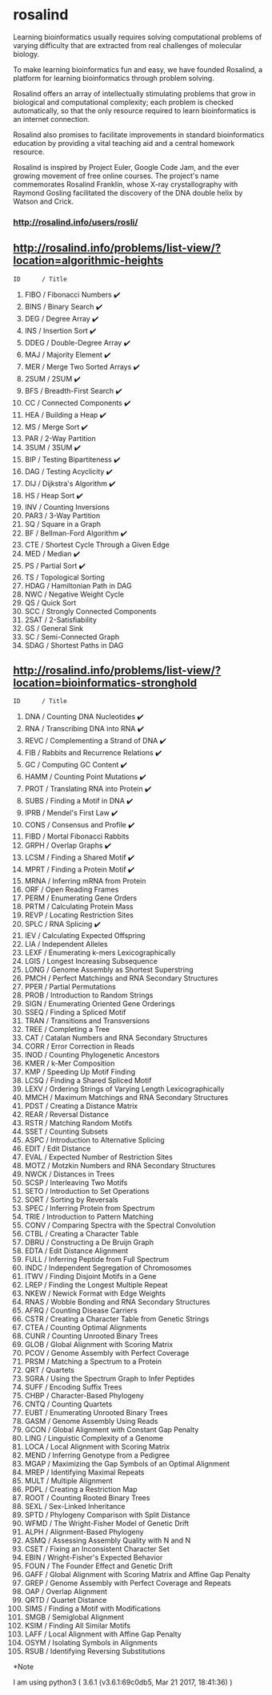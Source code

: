 # rosalind

Learning bioinformatics usually requires solving computational problems of varying difficulty that are extracted from real challenges of molecular biology.

To make learning bioinformatics fun and easy, we have founded Rosalind, a platform for learning bioinformatics through problem solving.

Rosalind offers an array of intellectually stimulating problems that grow in biological and computational complexity; each problem is checked automatically, so that the only resource required to learn bioinformatics is an internet connection.

Rosalind also promises to facilitate improvements in standard bioinformatics education by providing a vital teaching aid and a central homework resource.

Rosalind is inspired by Project Euler, Google Code Jam, and the ever growing movement of free online courses. The project's name commemorates Rosalind Franklin, whose X-ray crystallography with Raymond Gosling facilitated the discovery of the DNA double helix by Watson and Crick.

### http://rosalind.info/users/rosli/

## http://rosalind.info/problems/list-view/?location=algorithmic-heights

    ID	    / Title
1)  FIBO	/ Fibonacci Numbers  :heavy_check_mark:
2)  BINS	/ Binary Search  :heavy_check_mark:
3)  DEG	    / Degree Array  :heavy_check_mark:
4)  INS	    / Insertion Sort  :heavy_check_mark:
5)  DDEG	/ Double-Degree Array  :heavy_check_mark:
6)  MAJ	    / Majority Element  :heavy_check_mark:
7)  MER	    / Merge Two Sorted Arrays  :heavy_check_mark:
8)  2SUM	/ 2SUM   :heavy_check_mark:
9)  BFS	    / Breadth-First Search  :heavy_check_mark:
10) CC	    / Connected Components  :heavy_check_mark:
11) HEA	    / Building a Heap  :heavy_check_mark:
12) MS	    / Merge Sort    :heavy_check_mark:
13) PAR	    / 2-Way Partition
14) 3SUM	/ 3SUM  :heavy_check_mark:
15) BIP	    / Testing Bipartiteness  :heavy_check_mark:
16) DAG	    / Testing Acyclicity  :heavy_check_mark:
17) DIJ	    / Dijkstra's Algorithm  :heavy_check_mark:
18) HS	    / Heap Sort :heavy_check_mark:
19) INV	    / Counting Inversions
20) PAR3	/ 3-Way Partition
21) SQ	    / Square in a Graph
22) BF	    / Bellman-Ford Algorithm  :heavy_check_mark:
23) CTE	    / Shortest Cycle Through a Given Edge
24) MED	    / Median  :heavy_check_mark:
25) PS	    / Partial Sort  :heavy_check_mark:
26) TS	    / Topological Sorting
27) HDAG	/ Hamiltonian Path in DAG
28) NWC	    / Negative Weight Cycle
29) QS	    / Quick Sort
30) SCC	    / Strongly Connected Components
31) 2SAT	/ 2-Satisfiability
32) GS	    / General Sink
33) SC	    / Semi-Connected Graph
34) SDAG	/ Shortest Paths in DAG

## http://rosalind.info/problems/list-view/?location=bioinformatics-stronghold

    ID      / Title   
1) DNA      / Counting DNA Nucleotides  :heavy_check_mark:
2) RNA      / Transcribing DNA into RNA  :heavy_check_mark:
3) REVC     / Complementing a Strand of DNA  :heavy_check_mark:
4) FIB      / Rabbits and Recurrence Relations  :heavy_check_mark:
5) GC       / Computing GC Content  :heavy_check_mark:
6) HAMM     / Counting Point Mutations  :heavy_check_mark:
7) PROT     / Translating RNA into Protein  :heavy_check_mark:
8) SUBS     / Finding a Motif in DNA  :heavy_check_mark:
9) IPRB     / Mendel's First Law  :heavy_check_mark:
10) CONS    / Consensus and Profile  :heavy_check_mark:
11) FIBD    / Mortal Fibonacci Rabbits
12) GRPH    / Overlap Graphs  :heavy_check_mark:
13) LCSM    / Finding a Shared Motif  :heavy_check_mark:
14) MPRT    / Finding a Protein Motif  :heavy_check_mark:
15) MRNA    / Inferring mRNA from Protein
16) ORF     / Open Reading Frames
17) PERM    / Enumerating Gene Orders
18) PRTM    / Calculating Protein Mass
19) REVP    / Locating Restriction Sites
20) SPLC    / RNA Splicing  :heavy_check_mark:
21) IEV     / Calculating Expected Offspring
22) LIA     / Independent Alleles
23) LEXF    / Enumerating k-mers Lexicographically
24) LGIS    / Longest Increasing Subsequence
25) LONG    / Genome Assembly as Shortest Superstring
26) PMCH    / Perfect Matchings and RNA Secondary Structures
27) PPER    / Partial Permutations
28) PROB    / Introduction to Random Strings
29) SIGN    / Enumerating Oriented Gene Orderings
30) SSEQ    / Finding a Spliced Motif
31) TRAN    / Transitions and Transversions
32) TREE    / Completing a Tree
33) CAT     / Catalan Numbers and RNA Secondary Structures
34) CORR    / Error Correction in Reads
35) INOD    / Counting Phylogenetic Ancestors
36) KMER    / k-Mer Composition
37) KMP     / Speeding Up Motif Finding
38) LCSQ    / Finding a Shared Spliced Motif
39) LEXV    / Ordering Strings of Varying Length Lexicographically
40) MMCH    / Maximum Matchings and RNA Secondary Structures
41) PDST    / Creating a Distance Matrix
42) REAR    / Reversal Distance
43) RSTR    / Matching Random Motifs
44) SSET    / Counting Subsets
45) ASPC    / Introduction to Alternative Splicing
46) EDIT    / Edit Distance
47) EVAL    / Expected Number of Restriction Sites
48) MOTZ    / Motzkin Numbers and RNA Secondary Structures
49) NWCK    / Distances in Trees
50) SCSP    / Interleaving Two Motifs
51) SETO    / Introduction to Set Operations
52) SORT    / Sorting by Reversals
53) SPEC    / Inferring Protein from Spectrum
54) TRIE    / Introduction to Pattern Matching
55) CONV    / Comparing Spectra with the Spectral Convolution
56) CTBL    / Creating a Character Table
57) DBRU    / Constructing a De Bruijn Graph
58) EDTA    / Edit Distance Alignment
59) FULL    / Inferring Peptide from Full Spectrum
60) INDC    / Independent Segregation of Chromosomes
61) ITWV    / Finding Disjoint Motifs in a Gene
62) LREP    / Finding the Longest Multiple Repeat
63) NKEW    / Newick Format with Edge Weights
64) RNAS    / Wobble Bonding and RNA Secondary Structures
65) AFRQ    / Counting Disease Carriers
66) CSTR    / Creating a Character Table from Genetic Strings
67) CTEA    / Counting Optimal Alignments
68) CUNR    / Counting Unrooted Binary Trees
69) GLOB    / Global Alignment with Scoring Matrix
70) PCOV    / Genome Assembly with Perfect Coverage
71) PRSM    / Matching a Spectrum to a Protein
72) QRT     / Quartets
73) SGRA    / Using the Spectrum Graph to Infer Peptides
74) SUFF    / Encoding Suffix Trees
75) CHBP    / Character-Based Phylogeny
76) CNTQ    / Counting Quartets
77) EUBT    / Enumerating Unrooted Binary Trees
78) GASM    / Genome Assembly Using Reads
79) GCON    / Global Alignment with Constant Gap Penalty
80) LING    / Linguistic Complexity of a Genome
81) LOCA    / Local Alignment with Scoring Matrix
82) MEND    / Inferring Genotype from a Pedigree
83) MGAP    / Maximizing the Gap Symbols of an Optimal Alignment
84) MREP    / Identifying Maximal Repeats
85) MULT    / Multiple Alignment
86) PDPL    / Creating a Restriction Map
87) ROOT    / Counting Rooted Binary Trees
88) SEXL    / Sex-Linked Inheritance
89) SPTD    / Phylogeny Comparison with Split Distance
90) WFMD    / The Wright-Fisher Model of Genetic Drift
91) ALPH    / Alignment-Based Phylogeny
92) ASMQ    / Assessing Assembly Quality with N and N
93) CSET    / Fixing an Inconsistent Character Set
94) EBIN    / Wright-Fisher's Expected Behavior
95) FOUN    / The Founder Effect and Genetic Drift
96) GAFF    / Global Alignment with Scoring Matrix and Affine Gap Penalty
97) GREP    / Genome Assembly with Perfect Coverage and Repeats
98) OAP     / Overlap Alignment
99) QRTD    / Quartet Distance
100) SIMS   / Finding a Motif with Modifications
101) SMGB   / Semiglobal Alignment
102) KSIM   / Finding All Similar Motifs
103) LAFF   / Local Alignment with Affine Gap Penalty
104) OSYM   / Isolating Symbols in Alignments
105) RSUB   / Identifying Reversing Substitutions

*Note

I am using python3 ( 3.6.1 (v3.6.1:69c0db5, Mar 21 2017, 18:41:36) )
